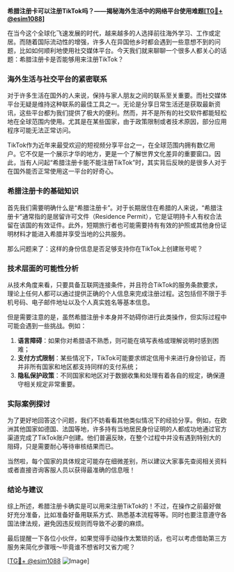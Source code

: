 **希腊注册卡可以注册TikTok吗？——揭秘海外生活中的网络平台使用难题[[TG💪+ @esim1088](https://t.me/s/esim1088)]**

在当今这个全球化飞速发展的时代，越来越多的人选择前往海外学习、工作或定居。而随着国际流动性的增强，许多人在异国他乡时都会遇到一些意想不到的问题，比如如何顺利地使用社交媒体平台。今天我们就来聊聊一个很多人都关心的话题：希腊注册卡是否能够用来注册TikTok？

### 海外生活与社交平台的紧密联系

对于许多生活在国外的人来说，保持与家人朋友之间的联系至关重要。而社交媒体平台无疑是维持这种联系的最佳工具之一。无论是分享日常生活还是获取最新资讯，这些平台都为我们提供了极大的便利。然而，并不是所有的社交软件都能轻松地在全球范围内使用。尤其是在某些国家，由于政策限制或者技术原因，部分应用程序可能无法正常访问。

TikTok作为近年来最受欢迎的短视频分享平台之一，在全球范围内拥有数亿用户。它不仅是一个展示才华的地方，更是一个了解世界文化差异的重要窗口。因此，当有人问起“希腊注册卡能不能注册TikTok”时，其实背后反映的是很多人对于在国外能否正常使用这一平台的好奇心。

### 希腊注册卡的基础知识

首先我们需要明确什么是“希腊注册卡”。对于长期居住在希腊的人来说，“希腊注册卡”通常指的是居留许可文件（Residence Permit），它是证明持卡人有权合法留在该国的有效证件。此外，短期旅行者也可能需要持有有效的护照或其他身份证明材料才能进入希腊并享受当地的公共服务。

那么问题来了：这样的身份信息是否足够支持你在TikTok上创建账号呢？

### 技术层面的可能性分析

从技术角度来看，只要具备互联网连接条件，并且符合TikTok的服务条款要求，理论上任何人都可以通过提供正确的个人信息来完成注册过程。这包括但不限于手机号码、电子邮件地址以及个人真实姓名等基本信息。

但是需要注意的是，虽然希腊注册卡本身并不妨碍你进行此类操作，但实际过程中可能会遇到一些挑战。例如：

1. **语言障碍**：如果你对希腊语不熟悉，则可能在填写表格或理解说明时感到困难；
2. **支付方式限制**：某些情况下，TikTok可能要求绑定信用卡来进行身份验证，而并非所有国家和地区都支持同样的支付系统；
3. **隐私保护政策**：不同国家和地区对于数据收集和处理有着各自的规定，确保遵守相关规定非常重要。

### 实际案例探讨

为了更好地回答这个问题，我们不妨看看其他类似情况下的经验分享。例如，在欧洲其他国家如德国、法国等地，许多持有当地居民身份证明的人都成功地通过官方渠道完成了TikTok账户创建。他们普遍反映，在整个过程中并没有遇到特别大的阻碍，只是需要耐心等待审核结果而已。

当然啦，每个国家的具体规定可能存在细微差别，所以建议大家事先查阅相关资料或者直接咨询客服人员以获得最准确的信息哦！

### 结论与建议

综上所述，希腊注册卡确实是可以用来注册TikTok的！不过，在操作之前最好做好充分准备，比如准备好备用联系方式、熟悉基本流程等等。同时也要注意遵守各国法律法规，避免因违反规则而导致不必要的麻烦。

最后提醒一下各位小伙伴，如果觉得手动操作太繁琐的话，也可以考虑借助第三方服务来简化步骤哦～毕竟谁不想省时又省力呢？

[[TG💪+ @esim1088](https://t.me/s/esim1088) ![Image](https://i.postimg.cc/4NQfJmqS/Snipaste-2025-05-13-00-14-12.png)]